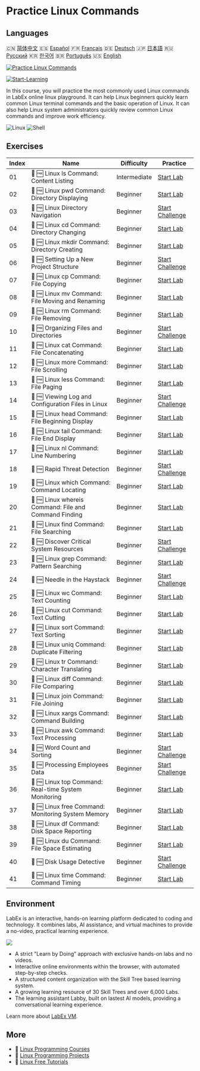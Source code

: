 # Practice Linux Commands

## Languages

🇨🇳 [简体中文](README_zh.md) 🇪🇸 [Español](README_es.md) 🇫🇷 [Français](README_fr.md) 🇩🇪 [Deutsch](README_de.md) 🇯🇵 [日本語](README_ja.md) 🇷🇺 [Русский](README_ru.md) 🇰🇷 [한국어](README_ko.md) 🇧🇷 [Português](README_pt.md) 🇺🇸 [English](README.md) 

[![Practice Linux Commands](https://cover-creator.labex.io/linux-basic-commands-practice-online.png)](https://labex.io/courses/linux-basic-commands-practice-online)

[![Start-Learning](https://img.shields.io/badge/Start-Learning-whitesmoke?style=for-the-badge)](https://labex.io/courses/linux-basic-commands-practice-online)

In this course, you will practice the most commonly used Linux commands in LabEx online linux playground. It can help Linux beginners quickly learn common Linux terminal commands and the basic operation of Linux. It can also help Linux system administrators quickly review common Linux commands and improve work efficiency.

![Linux](https://img.shields.io/badge/Linux-whitesmoke?style=for-the-badge&logo=linux)
![Shell](https://img.shields.io/badge/Shell-whitesmoke?style=for-the-badge&logo=shell)


## Exercises

|   Index | Name                                                  | Difficulty   | Practice                                                                                                                           |
|---------|-------------------------------------------------------|--------------|------------------------------------------------------------------------------------------------------------------------------------|
|      01 | 📖 🆓 Linux ls Command: Content Listing               | Intermediate | <a target='_blank' href='https://labex.io/tutorials/linux-linux-ls-command-content-listing-219205'>Start Lab</a>                   |
|      02 | 📖 🆓 Linux pwd Command: Directory Displaying         | Beginner     | <a target='_blank' href='https://labex.io/tutorials/linux-linux-pwd-command-directory-displaying-209734'>Start Lab</a>             |
|      03 | 🎯 🆓 Linux Directory Navigation                      | Beginner     | <a target='_blank' href='https://labex.io/tutorials/linux-directory-navigation-387844'>Start Challenge</a>                         |
|      04 | 📖 🆓 Linux cd Command: Directory Changing            | Beginner     | <a target='_blank' href='https://labex.io/tutorials/linux-linux-cd-command-directory-changing-209733'>Start Lab</a>                |
|      05 | 📖 🆓 Linux mkdir Command: Directory Creating         | Beginner     | <a target='_blank' href='https://labex.io/tutorials/linux-linux-mkdir-command-directory-creating-209739'>Start Lab</a>             |
|      06 | 🎯 🆓 Setting Up a New Project Structure              | Beginner     | <a target='_blank' href='https://labex.io/tutorials/linux-setting-up-a-new-project-structure-387859'>Start Challenge</a>           |
|      07 | 📖 🆓 Linux cp Command: File Copying                  | Beginner     | <a target='_blank' href='https://labex.io/tutorials/linux-linux-cp-command-file-copying-209744'>Start Lab</a>                      |
|      08 | 📖 🆓 Linux mv Command: File Moving and Renaming      | Beginner     | <a target='_blank' href='https://labex.io/tutorials/linux-linux-mv-command-file-moving-and-renaming-209743'>Start Lab</a>          |
|      09 | 📖 🆓 Linux rm Command: File Removing                 | Beginner     | <a target='_blank' href='https://labex.io/tutorials/linux-linux-rm-command-file-removing-209741'>Start Lab</a>                     |
|      10 | 🎯 🆓 Organizing Files and Directories                | Beginner     | <a target='_blank' href='https://labex.io/tutorials/linux-organizing-files-and-directories-387877'>Start Challenge</a>             |
|      11 | 📖 🆓 Linux cat Command: File Concatenating           | Beginner     | <a target='_blank' href='https://labex.io/tutorials/linux-linux-cat-command-file-concatenating-210986'>Start Lab</a>               |
|      12 | 📖 🆓 Linux more Command: File Scrolling              | Beginner     | <a target='_blank' href='https://labex.io/tutorials/linux-linux-more-command-file-scrolling-214299'>Start Lab</a>                  |
|      13 | 📖 🆓 Linux less Command: File Paging                 | Beginner     | <a target='_blank' href='https://labex.io/tutorials/linux-linux-less-command-file-paging-214301'>Start Lab</a>                     |
|      14 | 🎯 🆓 Viewing Log and Configuration Files in Linux    | Beginner     | <a target='_blank' href='https://labex.io/tutorials/linux-viewing-log-and-configuration-files-in-linux-387914'>Start Challenge</a> |
|      15 | 📖 🆓 Linux head Command: File Beginning Display      | Beginner     | <a target='_blank' href='https://labex.io/tutorials/linux-linux-head-command-file-beginning-display-214302'>Start Lab</a>          |
|      16 | 📖 🆓 Linux tail Command: File End Display            | Beginner     | <a target='_blank' href='https://labex.io/tutorials/linux-linux-tail-command-file-end-display-214303'>Start Lab</a>                |
|      17 | 📖 🆓 Linux nl Command: Line Numbering                | Beginner     | <a target='_blank' href='https://labex.io/tutorials/linux-linux-nl-command-line-numbering-210988'>Start Lab</a>                    |
|      18 | 🎯 🆓 Rapid Threat Detection                          | Beginner     | <a target='_blank' href='https://labex.io/tutorials/linux-rapid-threat-detection-387930'>Start Challenge</a>                       |
|      19 | 📖 🆓 Linux which Command: Command Locating           | Beginner     | <a target='_blank' href='https://labex.io/tutorials/linux-linux-which-command-command-locating-215210'>Start Lab</a>               |
|      20 | 📖 🆓 Linux whereis Command: File and Command Finding | Beginner     | <a target='_blank' href='https://labex.io/tutorials/linux-linux-whereis-command-file-and-command-finding-215211'>Start Lab</a>     |
|      21 | 📖 🆓 Linux find Command: File Searching              | Beginner     | <a target='_blank' href='https://labex.io/tutorials/linux-linux-find-command-file-searching-219191'>Start Lab</a>                  |
|      22 | 🎯 🆓 Discover Critical System Resources              | Beginner     | <a target='_blank' href='https://labex.io/tutorials/linux-discover-critical-system-resources-388032'>Start Challenge</a>           |
|      23 | 📖 🆓 Linux grep Command: Pattern Searching           | Beginner     | <a target='_blank' href='https://labex.io/tutorials/linux-linux-grep-command-pattern-searching-219192'>Start Lab</a>               |
|      24 | 🎯 🆓 Needle in the Haystack                          | Beginner     | <a target='_blank' href='https://labex.io/tutorials/linux-needle-in-the-haystack-388109'>Start Challenge</a>                       |
|      25 | 📖 🆓 Linux wc Command: Text Counting                 | Beginner     | <a target='_blank' href='https://labex.io/tutorials/linux-linux-wc-command-text-counting-219200'>Start Lab</a>                     |
|      26 | 📖 🆓 Linux cut Command: Text Cutting                 | Beginner     | <a target='_blank' href='https://labex.io/tutorials/linux-linux-cut-command-text-cutting-219187'>Start Lab</a>                     |
|      27 | 📖 🆓 Linux sort Command: Text Sorting                | Beginner     | <a target='_blank' href='https://labex.io/tutorials/linux-linux-sort-command-text-sorting-219196'>Start Lab</a>                    |
|      28 | 📖 🆓 Linux uniq Command: Duplicate Filtering         | Beginner     | <a target='_blank' href='https://labex.io/tutorials/linux-linux-uniq-command-duplicate-filtering-219199'>Start Lab</a>             |
|      29 | 📖 🆓 Linux tr Command: Character Translating         | Beginner     | <a target='_blank' href='https://labex.io/tutorials/linux-linux-tr-command-character-translating-219198'>Start Lab</a>             |
|      30 | 📖 🆓 Linux diff Command: File Comparing              | Beginner     | <a target='_blank' href='https://labex.io/tutorials/linux-linux-diff-command-file-comparing-219189'>Start Lab</a>                  |
|      31 | 📖 🆓 Linux join Command: File Joining                | Beginner     | <a target='_blank' href='https://labex.io/tutorials/linux-linux-join-command-file-joining-219193'>Start Lab</a>                    |
|      32 | 📖 🆓 Linux xargs Command: Command Building           | Beginner     | <a target='_blank' href='https://labex.io/tutorials/linux-linux-xargs-command-command-building-219201'>Start Lab</a>               |
|      33 | 📖 🆓 Linux awk Command: Text Processing              | Beginner     | <a target='_blank' href='https://labex.io/tutorials/linux-linux-awk-command-text-processing-388493'>Start Lab</a>                  |
|      34 | 🎯 🆓 Word Count and Sorting                          | Beginner     | <a target='_blank' href='https://labex.io/tutorials/linux-word-count-and-sorting-388125'>Start Challenge</a>                       |
|      35 | 🎯 🆓 Processing Employees Data                       | Beginner     | <a target='_blank' href='https://labex.io/tutorials/linux-processing-employees-data-388132'>Start Challenge</a>                    |
|      36 | 📖 🆓 Linux top Command: Real-time System Monitoring  | Beginner     | <a target='_blank' href='https://labex.io/tutorials/linux-linux-top-command-real-time-system-monitoring-388500'>Start Lab</a>      |
|      37 | 📖 🆓 Linux free Command: Monitoring System Memory    | Beginner     | <a target='_blank' href='https://labex.io/tutorials/linux-linux-free-command-monitoring-system-memory-388496'>Start Lab</a>        |
|      38 | 📖 🆓 Linux df Command: Disk Space Reporting          | Beginner     | <a target='_blank' href='https://labex.io/tutorials/linux-linux-df-command-disk-space-reporting-219188'>Start Lab</a>              |
|      39 | 📖 🆓 Linux du Command: File Space Estimating         | Beginner     | <a target='_blank' href='https://labex.io/tutorials/linux-linux-du-command-file-space-estimating-219190'>Start Lab</a>             |
|      40 | 🎯 🆓 Disk Usage Detective                            | Beginner     | <a target='_blank' href='https://labex.io/tutorials/linux-disk-usage-detective-388099'>Start Challenge</a>                         |
|      41 | 📖 🆓 Linux time Command: Command Timing              | Beginner     | <a target='_blank' href='https://labex.io/tutorials/linux-linux-time-command-command-timing-219197'>Start Lab</a>                  |

## Environment

LabEx is an interactive, hands-on learning platform dedicated to coding and technology. It combines labs, AI assistance, and virtual machines to provide a no-video, practical learning experience.

![](https://tutorial-screenshot.getvm.io/images/vm-1725247253.png)

- A strict "Learn by Doing" approach with exclusive hands-on labs and no videos.
- Interactive online environments within the browser, with automated step-by-step checks.
- A structured content organization with the Skill Tree based learning system.
- A growing learning resource of 30 Skill Trees and over 6,000 Labs.
- The learning assistant Labby, built on lastest AI models, providing a conversational learning experience.

Learn more about [LabEx VM](https://support.labex.io/using-labex/virtual-machine).

## More

- 🔗 [Linux Programming Courses](https://github.com/labex-labs/awesome-programming-courses)
- 🔗 [Linux Programming Projects](https://github.com/labex-labs/awesome-programming-projects)
- 🔗 [Linux Free Tutorials](https://github.com/labex-labs/linux-free-tutorials)

